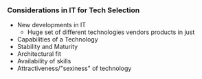 ### Considerations in IT for Tech Selection
- New developments in IT
	- Huge set of different technologies vendors products in just 
- Capabilities of a Technology
- Stability and Maturity
- Architectural fit
- Availability of skills
- Attractiveness/"sexiness" of technology

